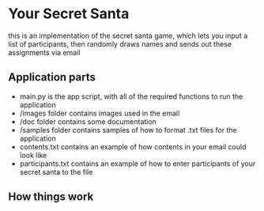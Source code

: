 # Your Secret Santa
this is an implementation of the secret santa game, which lets you input a list of participants, then randomly draws names
and sends out these assignments via email

## Application parts
* main.py is the app script, with all of the required functions to run the application
* /images folder contains images used in the email
* /doc folder contains some documentation
* /samples folder contains samples of how to format .txt files for the application
* contents.txt contains an example of how contents in your email could look like
* participants.txt contains an example of how to enter participants of your secret santa to the file

## How things work